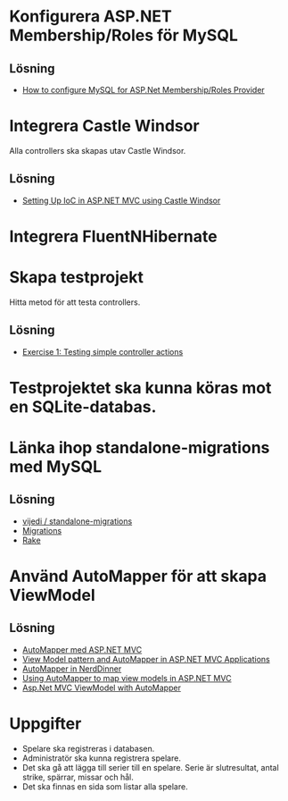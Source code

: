 # Konfigurera ASP.NET Membership/Roles för MySQL

## Lösning

* [How to configure MySQL for ASP.Net Membership/Roles Provider](http://forum.winhost.com/showthread.php?t=5948)

# Integrera Castle Windsor

Alla controllers ska skapas utav Castle Windsor.

## Lösning

* [Setting Up IoC in ASP.NET MVC using Castle Windsor](http://mvcsharp.wordpress.com/2010/01/09/setting-up-ioc-in-asp-net-mvc-using-castle-windsor)

# Integrera FluentNHibernate

# Skapa testprojekt

Hitta metod för att testa controllers.

## Lösning

* [Exercise 1: Testing simple controller actions](http://msdn.microsoft.com/en-us/vs2010trainingcourse_aspnetmvc3testing_topic3)

# Testprojektet ska kunna köras mot en SQLite-databas.

# Länka ihop standalone-migrations med MySQL

## Lösning

* [vijedi / standalone-migrations](https://github.com/vijedi/standalone-migrations)
* [Migrations](http://guides.rubyonrails.org/migrations.html)
* [Rake](http://rake.rubyforge.org)

# Använd AutoMapper för att skapa ViewModel

## Lösning

* [AutoMapper med ASP.NET MVC ](http://weblogs.asp.net/mikaelsoderstrom/archive/2010/02/03/automapper-med-asp-net-mvc.aspx)
* [View Model pattern and AutoMapper in ASP.NET MVC Applications](http://weblogs.asp.net/shijuvarghese/archive/2010/02/01/view-model-pattern-and-automapper-in-asp-net-mvc-applications.aspx)
* [AutoMapper in NerdDinner](http://mhinze.com/2009/07/06/automapper-in-nerddinner/)
* [Using AutoMapper to map view models in ASP.NET MVC](http://www.bengtbe.com/blog/post/2009/04/14/Using-AutoMapper-to-map-view-models-in-ASPNET-MVC.aspx)
* [Asp.Net MVC ViewModel with AutoMapper](http://blog.aquabirdconsulting.com/?p=317)

# Uppgifter

* Spelare ska registreras i databasen.
* Administratör ska kunna registrera spelare.
* Det ska gå att lägga till serier till en spelare. Serie är slutresultat, antal strike, spärrar, missar och hål.
* Det ska finnas en sida som listar alla spelare.
